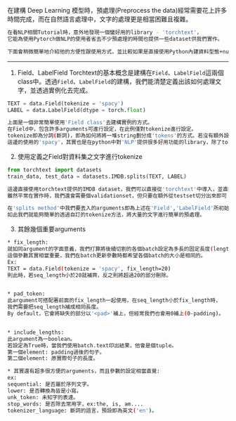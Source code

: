 在建構 Deep Learning 模型時，預處理(Preprocess the data)經常需要花上許多時間完成，而在自然語言處理中，文字的處理更是相當困難且複雜。
```bash
在看NLP相關Tutorial時，意外地發現一個蠻好用的library - 'torchtext'，
它能為使用Pytorch做NLP的使用者省去不少預處理的時間也提供一些dataset供我們實作。

下面會稍微簡單地介紹他的方便性跟使用方式，並比較如果是直接使用Python內建資料型態+numpy、pandas等與之處理起來的差別。
```
------------------------------------------------------------------------------

1. Field、LabelField
Torchtext的基本概念是建構在`Field`、`LabelField`這兩個class中。透過`Field`、`LabelField`的建構，我們能清楚定義出該如何處理文字，並透過實例化去完成。
```python
TEXT = data.Field(tokenize = 'spacy')
LABEL = data.LabelField(dtype = torch.float)
```

```bash
上面是一個非常簡單使用'Field class'去建構實例的方式。
在Field中，包含許多arguments可進行設定，在此例僅對tokenize進行設定。
tokenize即為分詞(斷詞)，即為如何將將一堆string劃分成'tokens'的方式。若沒有額外設定，torchtext之default是根據空格進行切分。
這邊的使用的'spacy'，其實也是在python中對'NLP'提供很多好用功能的library，除了tokenize之外，spacy提供字詞中許多與語言學、ML相關的資訊。
```

2. 使用定義之Field對資料集之文字進行tokenize

```python
from torchtext import datasets
train_data, test_data = datasets.IMDB.splits(TEXT, LABEL)
```

```bash
這邊直接使用torchtext提供的IMDB dataset，我們可以直接從'torchtext'中導入，並直接用其'splits method'將他劃分成訓練及測試集。
雖然平常在實作時，我們還會需要個validationset，但只要在額外從testset切分出來即可！

在'splits method'中我們要丟入的arguments即為上述在'Field','LabelField'所初始化的實例。
如此我們就能夠簡單的透過自訂的tokenize方法，將大量的文字進行簡單的預處理。
```

3. 其餘幾個重要arguments
```bash
* fix_length:
就如同argument的字面意義，我們打算將後續切割的各個batch設定為多長的固定長度(length)？
這個參數其實相當重要，我們在batch更新參數時都希望各個batch的大小是相同的。
Ex:
TEXT = data.Field(tokenize = 'spacy', fix_length=20)
則此時，若seq_length小於20就補齊，反之則將超過20的部分刪除。


* pad_token:
此argument可搭配著前面的fix_length一起使用，在seq_length小於fix_length時，
我們需要把seq_length補成相同長度。
By default，它會將缺失的部分以'<pad>'補上，但經常我們也會用0補上(0-padding)。


* include_lengths:
此argument為一boolean。
若設定為True時，當我們使用batch.text印出結果，他會是個tuple。
第一個element: padding過後的句子。
第二個element: 原實際句子的長度。

* 其實還有超多很方便的arguments，而且參數的設定相當直覺:
ex:
sequential: 是否屬於序列文字。
lower: 是否轉換為皆是小寫。
unk_token: 未知字的表達。
stop_words: 是否除去常用字，ex:the, is, am....
tokenizer_language: 斷詞的語言，預設即為英文('en')。
```
